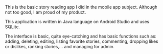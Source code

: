 This is the basic story reading app I did in the mobile app subject. Although not too good, I am proud of my product. 

This application is written in Java language on Android Studio and uses SQLite.

The interface is basic, quite eye-catching and has basic functions such as: adding, deleting, editing, listing favorite stories, commenting, dropping likes or dislikes, ranking stories,... and managing for admin.
